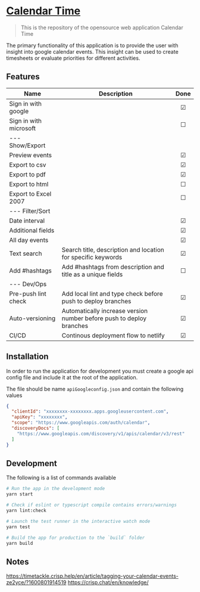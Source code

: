 # [Calendar Time](https://github.com/MichaelGuldborg/CalendarTime)
> This is the repository of the opensource web application Calendar Time

The primary functionality of this application is to provide the user with insight into google calendar events.
This insight can be used to create timesheets or evaluate priorities for different activities.



## Features

| Name                   | Description                                                       	|  Done   |
| ---------------------  | ---------------------------------------------------------------- 	| :-----: |
| Sign in with google    |																		| &#9745; |
| Sign in with microsoft |																		| &#9744; |
| --- Show/Export 		 |																		| 		  |
| Preview events 		 |																		| &#9745; |
| Export to csv 		 |																		| &#9745; |
| Export to pdf 		 |																		| &#9745; |
| Export to html 		 |																		| &#9744; |
| Export to Excel 2007 	 |																		| &#9744; |
| --- Filter/Sort 		 |																		| 		  |
| Date interval	 		 |																		| &#9745; |
| Additional fields 	 |																		| &#9745; |
| All day events 		 |																		| &#9745; |
| Text search	 		 | Search title, description and location for specific keywords			| &#9745; |
| Add #hashtags 	 	 | Add #hashtags from description and title as a unique fields			| &#9744; |
| --- Dev/Ops 			 |																		| 		  |
| Pre-push lint check 	 | Add local lint and type check before push to deploy branches			| &#9745; |
| Auto-versioning	 	 | Automatically increase version number before push to deploy branches	| &#9745; |
| CI/CD 				 | Continous deployment flow to netlify									| &#9745; |


## Installation

In order to run the application for development you must create a google api config file and include it at the root of the application.

The file should be name `apiGoogleconfig.json` and contain the following values
```json
{
  "clientId": "xxxxxxxx-xxxxxxxx.apps.googleusercontent.com",
  "apiKey": "xxxxxxxx",
  "scope": "https://www.googleapis.com/auth/calendar",
  "discoveryDocs": [
    "https://www.googleapis.com/discovery/v1/apis/calendar/v3/rest"
  ]
}
```

## Development

The following is a list of commands available

```bash
# Run the app in the development mode
yarn start

# Check if eslint or typescript compile contains errors/warnings
yarn lint:check

# Launch the test runner in the interactive watch mode
yarn test

# Build the app for production to the `build` folder
yarn build
```



## Notes

https://timetackle.crisp.help/en/article/tagging-your-calendar-events-ze2yce/?1600801914519
https://crisp.chat/en/knowledge/
